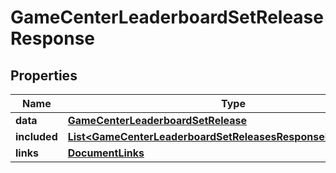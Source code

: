 

# GameCenterLeaderboardSetReleaseResponse


## Properties

| Name | Type | Description | Notes |
|------------ | ------------- | ------------- | -------------|
|**data** | [**GameCenterLeaderboardSetRelease**](GameCenterLeaderboardSetRelease.md) |  |  |
|**included** | [**List&lt;GameCenterLeaderboardSetReleasesResponseIncludedInner&gt;**](GameCenterLeaderboardSetReleasesResponseIncludedInner.md) |  |  [optional] |
|**links** | [**DocumentLinks**](DocumentLinks.md) |  |  |



